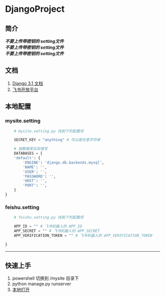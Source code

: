 # DjangoProject

## 简介

***不要上传带密钥的 setting文件***  
***不要上传带密钥的 setting文件***  
***不要上传带密钥的 setting文件***  

## 文档

1. [Django 3.1 文档](https://docs.djangoproject.com/zh-hans/3.1/)
2. [飞书开放平台](https://open.feishu.cn/document/uQjL04CN/ucDOz4yN4MjL3gzM)

## 本地配置

### mysite.setting

```python
    # mysite.setting.py 找到下列配置项

    SECRET_KEY = "anything" # 可以是任意字符串

    # 按数据库实际填写
    DATABASES = {
    'default': {
        'ENGINE': 'django.db.backends.mysql',
        'NAME': '',
        'USER': '',
        'PASSWORD': '',
        'HOST': '',
        'PORT': '',
    }
}
```

### feishu.setting

```python
    # feishu.setting.py 找到下列配置项

    APP_ID = "" # 飞书机器人的 APP_ID
    APP_SECRET = "" # 飞书机器人的 APP_SECRET
    APP_VERIFICATION_TOKEN = "" # 飞书机器人的 APP_VERIFICATION_TOKEN

}
```

***

## 快速上手

1. powershell 切换到 /mysite 目录下
2. python manage.py runserver
3. [本地打开](http://127.0.0.1:8000)
